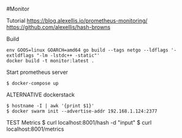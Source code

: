 #Monitor

Tutorial
    https://blog.alexellis.io/prometheus-monitoring/
    https://github.com/alexellis/hash-browns

Build

    env GOOS=linux GOARCH=amd64 go build --tags netgo --ldflags '-extldflags "-lm -lstdc++ -static"'
    docker build -t monitor:latest .
Start prometheus server

    $ docker-compose up

ALTERNATIVE dockerstack

    $ hostname -I | awk '{print $1}'
    $ docker swarm init --advertise-addr 192.168.1.124:2377
    
    
TEST Metrics
	$ curl localhost:8001/hash -d "input"
	$ curl localhost:8001/metrics